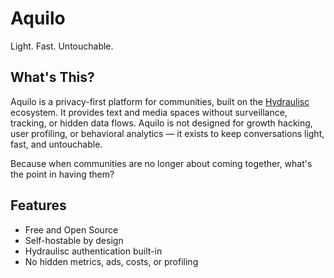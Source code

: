 # Aquilo
Light. Fast. Untouchable.

## What's This?
Aquilo is a privacy-first platform for communities, built on the [Hydraulisc](https://hydraulisc.net) ecosystem.
It provides text and media spaces without surveillance, tracking, or hidden data flows.
Aquilo is not designed for growth hacking, user profiling, or behavioral analytics — it exists to keep conversations light, fast, and untouchable.

Because when communities are no longer about coming together, what's the point in having them?

## Features
- Free and Open Source
- Self-hostable by design
- Hydraulisc authentication built-in
- No hidden metrics, ads, costs, or profiling